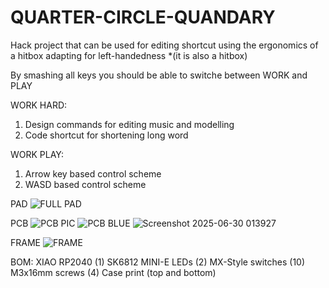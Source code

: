 # QUARTER-CIRCLE-QUANDARY
Hack project that can be used for editing shortcut using the ergonomics of a hitbox adapting for left-handedness *(it is also a hitbox)

By smashing all keys you should be able to switche between WORK and PLAY

WORK HARD:
  1. Design commands for editing music and modelling
  2. Code shortcut for shortening long word 

WORK PLAY:
  1. Arrow key based control scheme
  2. WASD based control scheme

PAD
![FULL PAD](https://github.com/user-attachments/assets/96d17601-f0f4-43d9-8af5-e8961ed7bb69)

PCB
![PCB PIC](https://github.com/user-attachments/assets/51d3ad40-8dc6-4b51-b7a6-b055d7da6d13)
![PCB BLUE](https://github.com/user-attachments/assets/18d46d2c-237d-49a5-9c78-3e0932c84026)
![Screenshot 2025-06-30 013927](https://github.com/user-attachments/assets/6ed49cb0-605f-4780-8ed0-fe46ea0f3aa4)


FRAME
![FRAME](https://github.com/user-attachments/assets/7135fda2-7601-47d5-ba03-338d32ede929)

BOM:
XIAO RP2040 (1)
SK6812 MINI-E LEDs (2)
MX-Style switches (10)
M3x16mm screws (4)
Case print (top and bottom)

